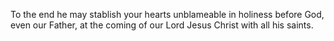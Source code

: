 To the end he may stablish your hearts unblameable in holiness before God, even our Father, at the coming of our Lord Jesus Christ with all his saints.
